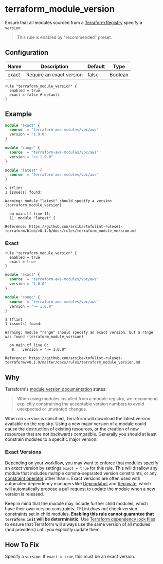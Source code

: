 # terraform_module_version

Ensure that all modules sourced from a [Terraform Registry](https://developer.hashicorp.com/terraform/language/modules/sources#terraform-registry) specify a `version`.

> This rule is enabled by "recommended" preset.

## Configuration

Name | Description | Default | Type
--- | --- | --- | ---
exact | Require an exact version | false | Boolean

```hcl
rule "terraform_module_version" {
  enabled = true
  exact = false # default
}
```

## Example

```tf
module "exact" {
  source  = "terraform-aws-modules/vpc/aws"
  version = "1.0.0"
}

module "range" {
  source  = "terraform-aws-modules/vpc/aws"
  version = ">= 1.0.0"
}

module "latest" {
  source  = "terraform-aws-modules/vpc/aws"
}
```

```
$ tflint
1 issue(s) found:

Warning: module "latest" should specify a version (terraform_module_version)

  on main.tf line 11:
  11: module "latest" {

Reference: https://github.com/arsiba/tofulint-ruleset-terraform/blob/v0.1.0/docs/rules/terraform_module_version.md
```

### Exact

```hcl
rule "terraform_module_version" {
  enabled = true
  exact = true
}
```

```tf
module "exact" {
  source  = "terraform-aws-modules/vpc/aws"
  version = "1.0.0"
}

module "range" {
  source  = "terraform-aws-modules/vpc/aws"
  version = ">= 1.0.0"
}
```

```
$ tflint
1 issue(s) found:

Warning: module "range" should specify an exact version, but a range was found (terraform_module_version)

  on main.tf line 8:
   8:   version = ">= 1.0.0"

Reference: https://github.com/arsiba/tofulint-ruleset-terraform/v0.1.0/master/docs/rules/terraform_module_version.md
```

## Why

Terraform's [module version documentation](https://developer.hashicorp.com/terraform/language/modules/syntax#version) states:

> When using modules installed from a module registry, we recommend explicitly constraining the acceptable version numbers to avoid unexpected or unwanted changes.

When no `version` is specified, Terraform will download the latest version available on the registry. Using a new major version of a module could cause the destruction of existing resources, or the creation of new resources that are not backwards compatible. Generally you should at least constrain modules to a specific major version.

### Exact Versions

Depending on your workflow, you may want to enforce that modules specify an _exact_ version by settings `exact = true` for this rule. This will disallow any module that includes multiple comma-separated version constraints, or any [constraint operator](https://developer.hashicorp.com/terraform/language/expressions/version-constraints#version-constraint-syntax) other than `=`. Exact versions are often used with automated dependency managers like [Dependabot](https://docs.github.com/en/code-security/dependabot/dependabot-version-updates/about-dependabot-version-updates) and [Renovate](https://docs.renovatebot.com), which will automatically propose a pull request to update the module when a new version is released.

Keep in mind that the module may include further child modules, which have their own version constraints. TFLint _does not_ check version constraints set in child modules. **Enabling this rule cannot guarantee that `terraform init` will be deterministic**. Use [Terraform dependency lock files](https://developer.hashicorp.com/terraform/language/files/dependency-lock) to ensure that Terraform will always use the same version of all modules (and providers) until you explicitly update them.

## How To Fix

Specify a `version`. If `exact = true`, this must be an exact version.
